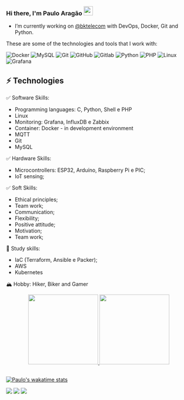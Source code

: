 ### Hi there, I'm Paulo Aragão <img src="https://media.giphy.com/media/hvRJCLFzcasrR4ia7z/giphy.gif" width="25px">

- I’m currently working on [@bktelecom](https://www.linkedin.com/company/bk-telecomunica%C3%A7%C3%B5es) with DevOps, Docker, Git and Python. 

These are some of the technologies and tools that I work with:

![Docker](https://img.shields.io/badge/-Docker-2496ED?style=flat-square&logo=docker&logoColor=white)
![MySQL](https://img.shields.io/badge/-MySQL-4479A1?style=flat-square&logo=mysql&logoColor=white)
![Git](https://img.shields.io/badge/-Git-black?style=flat-square&logo=git)
![GitHub](https://img.shields.io/badge/-Github-181717?style=flat-square&logo=github&logoColor=white)
![Gitlab](https://img.shields.io/badge/-Gitlab-FCA121?style=flat-square&logo=gitlab&logoColor=black)
![Python](https://img.shields.io/badge/-Python-3776AB?style=flat-square&logo=python&logoColor=white)
![PHP](https://img.shields.io/badge/-PHP-777BB4?style=flat-square&logo=php&logoColor=white)
![Linux](https://img.shields.io/badge/-Linux-FCC624?style=flat-square&logo=linux&logoColor=black)
![Grafana](https://img.shields.io/badge/-Grafana-F46800?style=flat-square&logo=grafana&logoColor=black)


## ⚡ Technologies
✅ Software Skills:
  - Programming languages: C, Python, Shell e PHP
  - Linux 
  - Monitoring: Grafana, InfluxDB e Zabbix
  - Container: Docker - in development environment
  - MQTT
  - Git
  - MySQL
 
✅ Hardware Skills:
  - Microcontrollers: ESP32, Arduíno, Raspberry Pi e PIC;
  - IoT sensing;

✅ Soft Skills:
  - Ethical principles;
  - Team work;
  - Communication;
  - Flexibility;
  - Positive attitude;
  - Motivation;
  - Team work;

🌱 Study skills:
  - IaC (Terraform, Ansible e Packer);
  - AWS
  - Kubernetes 

🏔️ Hobby: Hiker, Biker and Gamer

<div align="center">
  <a href="https://github.com/pauloaragao">
  <img height="190em" src="https://github-readme-stats.vercel.app/api?username=pauloaragao&show_icons=true&theme=dark&include_all_commits=true&count_private=true"/>
  <img height="190em" src="https://github-readme-stats.vercel.app/api/top-langs/?username=pauloaragao&layout=compact&langs_count=7&theme=dark"/>
</div>
  
  ##
 
 ![Paulo's wakatime stats](https://github-readme-stats.vercel.app/api/wakatime?username=pauloaragao&theme=gotham)
  
  <div> 
  <a href="https://www.youtube.com/channel/UCSWYkEIv1J4az83ZciCmzlQ" target="_blank"><img src="https://img.shields.io/badge/YouTube-FF0000?style=for-the-badge&logo=youtube&logoColor=white" target="_blank"></a>
  <a href="https://www.instagram.com/pauloaragaoo/" target="_blank"><img src="https://img.shields.io/badge/-Instagram-%23E4405F?style=for-the-badge&logo=instagram&logoColor=white" target="_blank"></a>
  <a href="https://www.linkedin.com/in/pauloaragaoo" target="_blank"><img src="https://img.shields.io/badge/-LinkedIn-%230077B5?style=for-the-badge&logo=linkedin&logoColor=white" target="_blank"></a> 
 
